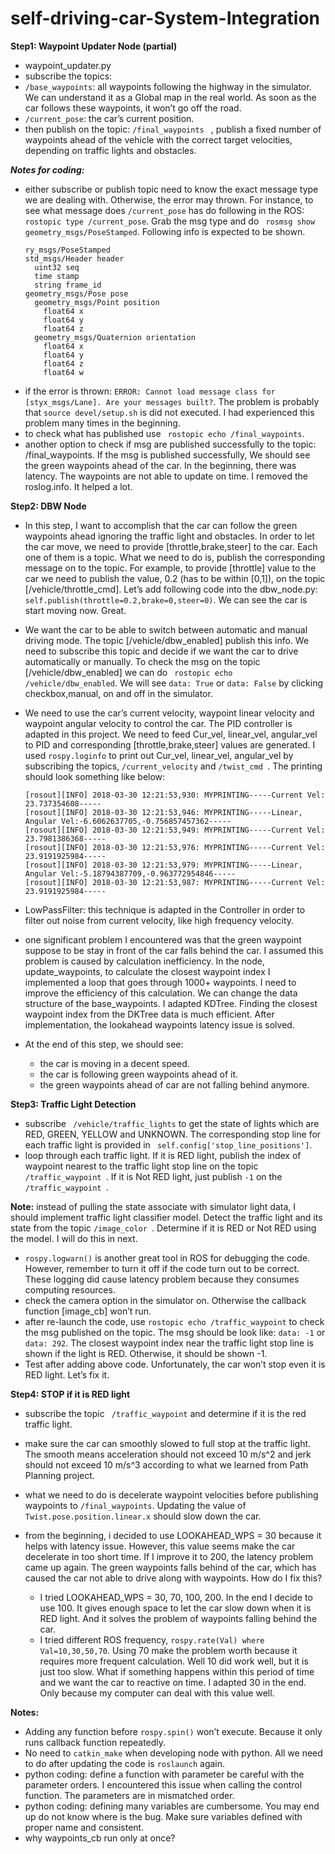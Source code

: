# self-driving-car-System-Integration




**Step1: Waypoint Updater Node (partial)**
- waypoint_updater.py
- subscribe the topics: 
- ```/base_waypoints```: all waypoints following the highway in the simulator. We can understand it as a Global map in the real world. As soon as the car follows these waypoints, it won’t go off the road. 
- ```/current_pose```: the car’s current position. 
- then publish on the topic: ```/final_waypoints ``` , publish a fixed number of waypoints ahead of the vehicle with the correct target velocities, depending on traffic lights and obstacles.


_**Notes for coding:**_
- either subscribe or publish topic need to know the exact message type we are dealing with. Otherwise, the error may thrown. For instance, to see what message does ```/current_pose``` has do following in the ROS: ```rostopic type /current_pose```. Grab the msg type and do ``` rosmsg show  geometry_msgs/PoseStamped```. Following info is expected to be shown. 
    ```
    ry_msgs/PoseStamped
    std_msgs/Header header
      uint32 seq
      time stamp
      string frame_id
    geometry_msgs/Pose pose
      geometry_msgs/Point position
        float64 x
        float64 y
        float64 z
      geometry_msgs/Quaternion orientation
        float64 x
        float64 y
        float64 z
        float64 w
    ```
- if the error is thrown: ```ERROR: Cannot load message class for [styx_msgs/Lane]. Are your messages built?```. The problem is probably that  ```source devel/setup.sh``` is did not executed. I had experienced this problem many times in the beginning. 
- to check what has published use ``` rostopic echo /final_waypoints```.
- another option to check if msg are published successfully to the topic: /final_waypoints. If the msg is published successfully, We should see the green waypoints ahead of the car. In the beginning, there was latency. The waypoints are not able to update on time. I removed the roslog.info. It helped a lot.


**Step2: DBW Node**
- In this step, I want to accomplish that the car can follow the green waypoints ahead ignoring the traffic light and obstacles.
In order to let the car move, we need to provide [throttle,brake,steer] to the car. Each one of them is a topic. What we need to do is, publish the corresponding message on to the topic. For example, to provide [throttle] value to the car we need to publish the value, 0.2 (has to be within [0,1]), on the topic [/vehicle/throttle_cmd]. Let’s add following code into the dbw_node.py:
```self.publish(throttle=0.2,brake=0,steer=0)```. We can see the car is start moving now. Great.

- We want the car to be able to switch between automatic and manual driving mode. The topic [/vehicle/dbw_enabled] publish this info. We need to subscribe this topic and decide if we want the car to drive automatically or manually. To check the msg on the topic [/vehicle/dbw_enabled] we can do ``` rostopic echo /vehicle/dbw_enabled```.  We will see ```data: True``` or ```data: False``` by clicking checkbox,manual, on and off in the simulator.

- We need to use the car’s current velocity, waypoint linear velocity and waypoint angular velocity to control the car. The PID controller is adapted in this project. We need to feed Cur_vel, linear_vel, angular_vel to PID and corresponding [throttle,brake,steer] values are generated. I used ```rospy.loginfo``` to print out Cur_vel, linear_vel, angular_vel by subscribing the topics, ```/current_velocity``` and ```/twist_cmd ```.  The printing should look something like below: 
  ```
  [rosout][INFO] 2018-03-30 12:21:53,930: MYPRINTING-----Current Vel: 23.737354608-----
  [rosout][INFO] 2018-03-30 12:21:53,946: MYPRINTING-----Linear, Angular Vel:-6.6062637705,-0.756857457362-----
  [rosout][INFO] 2018-03-30 12:21:53,949: MYPRINTING-----Current Vel: 23.7981386368-----
  [rosout][INFO] 2018-03-30 12:21:53,976: MYPRINTING-----Current Vel: 23.9191925984-----
  [rosout][INFO] 2018-03-30 12:21:53,979: MYPRINTING-----Linear, Angular Vel:-5.18794387709,-0.963772954846-----
  [rosout][INFO] 2018-03-30 12:21:53,987: MYPRINTING-----Current Vel: 23.9191925984-----
  ```
- LowPassFilter:  this technique is adapted in the Controller in order to filter out noise from current velocity, like high frequency velocity.

- one significant problem I encountered was that the green waypoint suppose to be stay in front of the car falls behind the car. I assumed this problem is caused by calculation inefficiency.  In the node, update_waypoints, to calculate the closest waypoint index I implemented a loop that goes through 1000+ waypoints. I need to improve the efficiency of this calculation.  We can change the data structure of the base_waypoints. I adapted KDTree. Finding the closest waypoint index from the DKTree data is much efficient. After implementation, the lookahead waypoints latency issue is solved.

- At the end of this step, we should see:
  - the car is moving in a decent speed.
  - the car is following green waypoints ahead of it.
  - the green waypoints ahead of car are not falling behind anymore.


**Step3: Traffic Light Detection**
- subscribe ``` /vehicle/traffic_lights``` to get the state of lights which are RED, GREEN, YELLOW and UNKNOWN. The corresponding stop line for each traffic light is provided in ``` self.config['stop_line_positions']```.
- loop through each traffic light. If it is RED light, publish the index of waypoint nearest to the traffic light stop line on the topic ```/traffic_waypoint ```. If it is Not RED light, just publish ```-1``` on the ```/traffic_waypoint ```.

**Note:** instead of pulling the state associate with simulator light data, I should implement traffic light classifier model. Detect the traffic light and its state from the topic ```/image_color ```.  Determine if it is RED or Not RED using the model. I will do this in next.

- ```rospy.logwarn()``` is another great tool in ROS for debugging the code. However, remember to turn it off if the code turn out to be correct. These logging did cause latency problem because they consumes computing resources. 
- check the camera option in the simulator on. Otherwise the  callback function [image_cb] won’t run.
- after re-launch the code, use ```rostopic echo /traffic_waypoint``` to check the msg published on the topic. The msg should be look like: ```data: -1``` or ```data: 292```.  The closest waypoint index near the traffic light stop line is shown if the light is RED. Otherwise, it should be shown -1.
- Test after adding above code. Unfortunately, the car won’t stop even it is RED light. Let’s fix it.



**Step4: STOP if it is RED light**
- subscribe the topic ``` /traffic_waypoint``` and determine if it is the red traffic light.
- make sure the car can smoothly slowed to full stop at the traffic light. The smooth means acceleration should not exceed 10 m/s^2 and jerk should not exceed 10 m/s^3 according to what we learned from Path Planning project.
- what we need to do is decelerate waypoint velocities before publishing waypoints to ``` /final_waypoints ```. Updating the value of  ```Twist.pose.position.linear.x``` should slow down the car.


- from the beginning, i decided to use LOOKAHEAD_WPS = 30 because it helps with latency issue.  However, this value seems make the car decelerate in too short time. If I improve it to 200, the latency problem came up again. The green waypoints falls behind of the car, which has caused the car not able to drive along with waypoints. How do I fix this?  
  - I tried LOOKAHEAD_WPS = 30, 70, 100, 200. In the end I decide to use 100. It gives enough space to let the car slow down when it is RED light. And it solves the problem of waypoints falling behind the car.
  - I tried different ROS frequency, ```rospy.rate(Val) where Val=10,30,50,70```.  Using 70 make the problem worth because it requires more frequent calculation. Well 10 did work well, but it is just too slow. What if something happens within this period of time and we want the car to reactive on time. I adapted 30 in the end. Only because my computer can deal with this value well. 


**Notes:**
- Adding any function before ```rospy.spin()``` won’t execute. Because it only runs callback function repeatedly.
- No need to ```catkin_make``` when developing node with python. All we need to do after updating the code is ```roslaunch``` again. 
- python coding: define a function with parameter be careful with the parameter orders. I encountered this issue when calling the control function. The parameters are in mismatched order. 
- python coding: defining many variables are cumbersome. You may end up do not know where is the bug. Make sure variables defined with proper name and consistent. 
- why waypoints_cb run only at once?
